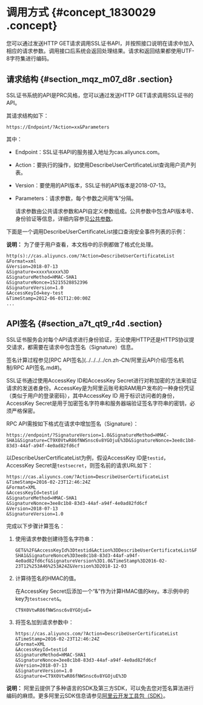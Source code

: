 # 调用方式 {#concept_1830029 .concept}

您可以通过发送HTTP GET请求调用SSL证书API，并按照接口说明在请求中加入相应的请求参数。调用接口后系统会返回处理结果。请求和返回结果都使用UTF-8字符集进行编码。

## 请求结构 {#section_mqz_m07_d8r .section}

SSL证书系统的API是PRC风格，您可以通过发送HTTP GET请求调用SSL证书的API。

其请求结构如下：

``` {#codeblock_ycp_eml_0he}
https://Endpoint/?Action=xx&Parameters
```

其中：

-   Endpoint：SSL证书API的服务接入地址为cas.aliyuncs.com。
-   Action：要执行的操作，如使用DescribeUserCertificateList查询用户资产列表。
-   Version：要使用的API版本，SSL证书的API版本是2018-07-13。
-   Parameters：请求参数，每个参数之间用“&”分隔。

    请求参数由公共请求参数和API自定义参数组成。公共参数中包含API版本号、身份验证等信息，详细内容参见[公共参数](cn.zh-CN/API参考/公共参数.md#)。


下面是一个调用DescribeUserCertificateList接口查询安全事件列表的示例：

**说明：** 为了便于用户查看，本文档中的示例都做了格式化处理。

``` {#codeblock_age_769_yaj}
http(s)://cas.aliyuncs.com/?Action=DescribeUserCertificateList
&Format=xml
&Version=2018-07-13
&Signature=xxxx%xxxx%3D
&SignatureMethod=HMAC-SHA1
&SignatureNonce=15215528852396
&SignatureVersion=1.0
&AccessKeyId=key-test
&TimeStamp=2012-06-01T12:00:00Z
...
```

## API签名 {#section_a7t_qt9_r4d .section}

SSL证书服务会对每个API请求进行身份验证，无论使用HTTP还是HTTPS协议提交请求，都需要在请求中包含签名（Signature）信息。

签名计算过程参见[RPC API签名](../../../../cn.zh-CN/阿里云API介绍/签名机制/RPC API签名.md#)。

SSL证书通过使用AccessKey ID和AccessKey Secret进行对称加密的方法来验证请求的发送者身份。AccessKey是为阿里云账号和RAM用户发布的一种身份凭证（类似于用户的登录密码），其中AccessKey ID 用于标识访问者的身份，AccessKey Secret是用于加密签名字符串和服务器端验证签名字符串的密钥，必须严格保密。

RPC API需按如下格式在请求中增加签名（Signature）：

``` {#codeblock_s2p_07g_one}
https://endpoint/?SignatureVersion=1.0&SignatureMethod=HMAC-SHA1&Signature=CT9X0VtwR86fNWSnsc6v8YGOjuE%3D&SignatureNonce=3ee8c1b8-83d3-44af-a94f-4e0ad82fd6cf
```

以DescribeUserCertificateList为例，假设AccessKey ID是`testid`， AccessKey Secret是`testsecret`，则签名前的请求URL如下：

``` {#codeblock_oar_9es_v2y}
https://cas.aliyuncs.com/?Action=DescribeUserCertificateList
&TimeStamp=2016-02-23T12:46:24Z
&Format=XML
&AccessKeyId=testid
&SignatureMethod=HMAC-SHA1
&SignatureNonce=3ee8c1b8-83d3-44af-a94f-4e0ad82fd6cf
&Version=2018-07-13
&SignatureVersion=1.0
```

完成以下步骤计算签名：

1.  使用请求参数创建待签名字符串：

    ``` {#codeblock_8su_ksv_nmj}
    GET&%2F&AccessKeyId%3Dtestid&Action%3DDescribeUserCertificateList&Format%3DXML&SignatureMethod%3DHMAC-SHA1&SignatureNonce%3D3ee8c1b8-83d3-44af-a94f-4e0ad82fd6cf&SignatureVersion%3D1.0&TimeStamp%3D2016-02-23T12%253A46%253A24Z&Version%3D2018-12-03
    ```

2.  计算待签名的HMAC的值。

    在AccessKey Secret后添加一个“&”作为计算HMAC值的key。本示例中的key为`testsecret&`。

    ``` {#codeblock_lj2_5mp_2jd}
    CT9X0VtwR86fNWSnsc6v8YGOjuE=
    ```

3.  将签名加到请求参数中：

    ``` {#codeblock_jwo_x4o_1vz}
    https://cas.aliyuncs.com/?Action=DescribeUserCertificateList
    &TimeStamp=2016-02-23T12:46:24Z
    &Format=XML
    &AccessKeyId=testid
    &SignatureMethod=HMAC-SHA1
    &SignatureNonce=3ee8c1b8-83d3-44af-a94f-4e0ad82fd6cf
    &Version=2018-07-13
    &SignatureVersion=1.0
    &Signature=CT9X0VtwR86fNWSnsc6v8YGOjuE%3D
    ```


**说明：** 阿里云提供了多种语言的SDK及第三方SDK，可以免去您对签名算法进行编码的麻烦。更多阿里云SDK信息请参见[阿里云开发工具包（SDK）](https://develop.aliyun.com/tools/sdk?#/java)。

